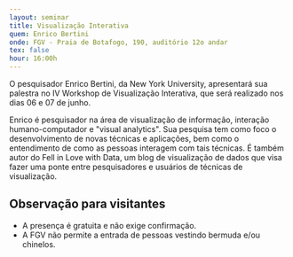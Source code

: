 ```yaml
---
layout: seminar
title: Visualização Interativa
quem: Enrico Bertini
onde: FGV - Praia de Botafogo, 190, auditório 12o andar
tex: false
hour: 16:00h
---
```


O pesquisador Enrico Bertini, da New York University, apresentará sua
palestra no IV Workshop de Visualização Interativa, que será realizado
nos dias 06 e 07 de junho.

Enrico é pesquisador na área de visualização de informação, interação
humano-computador e "visual analytics". Sua pesquisa tem como foco o
desenvolvimento de novas técnicas e aplicações, bem como o
entendimento de como as pessoas interagem com tais técnicas. É também
autor do Fell in Love with Data, um blog de visualização de dados que
visa fazer uma ponte entre pesquisadores e usuários de técnicas de
visualização.

## Observação para visitantes

- A presença é gratuita e não exige confirmação.
- A FGV não permite a entrada de pessoas vestindo bermuda e/ou chinelos.


